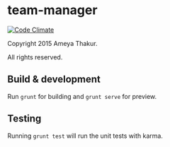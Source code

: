 # team-manager
[![Code Climate](https://codeclimate.com/github/indiandennis/Team-Manager/badges/gpa.svg)](https://codeclimate.com/github/indiandennis/Team-Manager) 

Copyright 2015 Ameya Thakur.

All rights reserved.

## Build & development

Run `grunt` for building and `grunt serve` for preview.

## Testing

Running `grunt test` will run the unit tests with karma.
